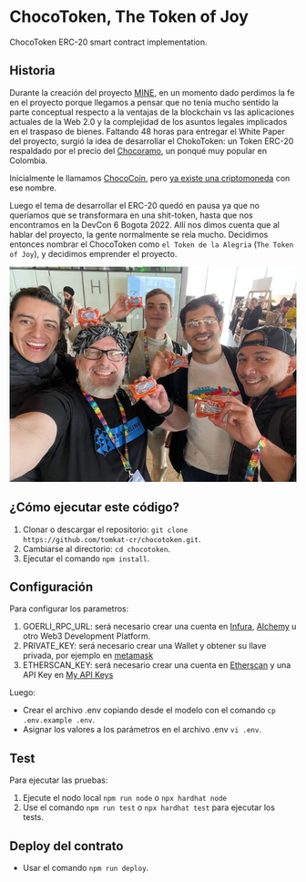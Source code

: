 # ChocoToken, The Token of Joy

ChocoToken ERC-20 smart contract implementation.

## Historia

Durante la creación del proyecto [MINE](https://github.com/tomkat-cr/mine), en un momento dado perdimos la fe en el proyecto porque llegamos a pensar que no tenía mucho sentido la parte conceptual respecto a la ventajas de la blockchain vs las aplicaciones actuales de la Web 2.0 y la complejidad de los asuntos legales implicados en el traspaso de bienes. Faltando 48 horas para entregar el White Paper del proyecto, surgió la idea de desarrollar el ChokoToken: un Token ERC-20 respaldado por el precio del [Chocoramo](https://unimarket.ca/products/chocoramo-unit), un ponqué muy popular en Colombia.

Inicialmente le llamamos [ChocoCoin](https://coinmarketcap.com/es/currencies/chococoin/), pero [ya existe una criptomoneda](https://www.advfn.com/crypto/Chococoin-CCC/overview) con ese nombre.

Luego el tema de desarrollar el ERC-20 quedó en pausa ya que no queríamos que se transformara en una shit-token, hasta que nos encontramos en la DevCon 6 Bogota 2022. Allí nos dimos cuenta que al hablar del proyecto, la gente normalmente se reía mucho. Decidimos entonces nombrar el ChocoToken como `el Token de la Alegria` (`The Token of Joy`), y decidimos emprender el proyecto.

![Chocotoken-Devcon6](https://github.com/tomkat-cr/chocotoken/blob/main/images/2022-10-22-Chocotoken-Devcon6-IMG_4466.jpg)

## ¿Cómo ejecutar este código?

1. Clonar o descargar el repositorio: `git clone https://github.com/tomkat-cr/chocotoken.git`.
2. Cambiarse al directorio: `cd chocotoken`.
3. Ejecutar el comando `npm install`.

## Configuración

Para configurar los parametros:

1. GOERLI_RPC_URL: será necesario crear una cuenta en [Infura](https://www.infura.io), [Alchemy](https://www.alchemy.com) u otro Web3 Development Platform.
2. PRIVATE_KEY: será necesario crear una Wallet y obtener su llave privada, por ejemplo en [metamask](https://metamask.io)
3. ETHERSCAN_KEY: será necesario crear una cuenta en [Etherscan](https://etherscan.io) y una API Key en [My API Keys](https://etherscan.io/myapikey)

Luego:

- Crear el archivo .env copiando desde el modelo con el comando `cp .env.example .env`.
- Asignar los valores a los parámetros en el archivo .env `vi .env`.

## Test

Para ejecutar las pruebas:

1. Ejecute el nodo local `npm run node` o `npx hardhat node`
2. Use el comando `npm run test` o `npx hardhat test` para ejecutar los tests.

## Deploy del contrato

- Usar el comando `npm run deploy`.
